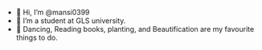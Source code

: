 - 👋 Hi, I’m @mansi0399
- 🌱 I’m a student at GLS university.
- 💞️ Dancing, Reading books, planting, and Beautification are my favourite things to do.

<!---
mansi0399/mansi0399 is a ✨ special ✨ repository because its `README.md` (this file) appears on your GitHub profile.
You can click the Preview link to take a look at your changes.
--->
